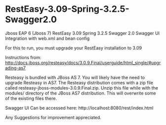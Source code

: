 # RestEasy-3.09-Spring-3.2.5-Swagger2.0
Jboss EAP 6 (Jboss 7) RestEasy 3.09 Spring 3.2.5 Swagger 2.0 Swagger UI Integration with web.xml and bean config

For this to run, you must upgrade your RestEasy installation to 3.09 

Instructions from: http://docs.jboss.org/resteasy/docs/3.0.9.Final/userguide/html_single/#upgrading-as7

Resteasy is bundled with JBoss AS 7. You will likely have the need to upgrade Resteasy in AS7. The Resteasy distribution comes with a zip file called resteasy-jboss-modules-3.0.9.Final.zip. Unzip this file while with the modules/ directory of the JBoss AS7 distribution. This will overwrite some of the existing files there.

Swagger UI Can be accessed here: http://localhost:8080/rest/index.html

Any Suggestions for improvement appreciated.
